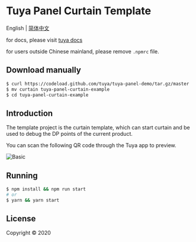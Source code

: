 # Tuya Panel Curtain Template

English | [简体中文](./README-zh_CN.md)

for docs, please visit [tuya docs](https://docs.tuya.com)

for users outside Chinese mainland, please remove `.npmrc` file.

## Download manually

```bash
$ curl https://codeload.github.com/tuya/tuya-panel-demo/tar.gz/master | tar -xz --strip=2 tuya-panel-demo-master/examples/curtain
$ mv curtain tuya-panel-curtain-example
$ cd tuya-panel-curtain-example
```

## Introduction

The template project is the curtain template, which can start curtain and be used to debug the DP points of the current product.

You can scan the following QR code through the Tuya app to preview.

![Basic](https://images.tuyacn.com/rms-static/66b917b0-b9ef-11ea-96f0-cda03b175b6c-1593424845995.png?tyName=curtain.png)

## Running

```bash
$ npm install && npm run start
# or
$ yarn && yarn start
```

## License

Copyright © 2020
